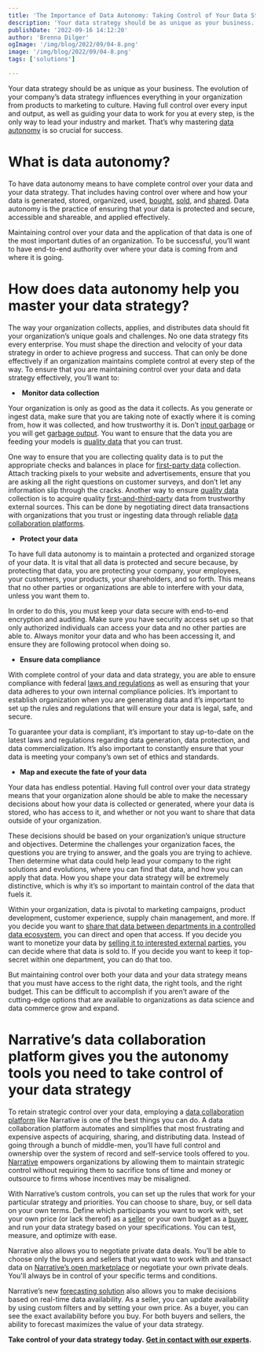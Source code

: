 ```yaml
---
title: 'The Importance of Data Autonomy: Taking Control of Your Data Strategy'
description: 'Your data strategy should be as unique as your business. To build a unique and effective data strategy, you should maintain control every step of the way.'
publishDate: '2022-09-16 14:12:20'
author: 'Brenna Dilger'
ogImage: '/img/blog/2022/09/04-8.png'
image: '/img/blog/2022/09/04-8.png'
tags: ['solutions']

---
```

Your data strategy should be as unique as your business. The evolution of your company’s data strategy influences everything in your organization from products to marketing to culture. Having full control over every input and output, as well as guiding your data to work for you at every step, is the only way to lead your industry and market. That’s why mastering [data autonomy](https://www.narrative.io/about) is so crucial for success.

**What is data autonomy?**
===========================

To have data autonomy means to have complete control over your data and your data strategy. That includes having control over where and how your data is generated, stored, organized, used, [bought](/blog/how-to-find-and-buy-the-data-you-need-to-succeed), [sold](/blog/how-to-start-selling-your-data), and [shared](/blog/what-is-data-sharing). Data autonomy is the practice of ensuring that your data is protected and secure, accessible and shareable, and applied effectively.

Maintaining control over your data and the application of that data is one of the most important duties of an organization. To be successful, you’ll want to have end-to-end authority over where your data is coming from and where it is going.  

**How does data autonomy help you master your data strategy?**
===============================================================

The way your organization collects, applies, and distributes data should fit your organization’s unique goals and challenges. No one data strategy fits every enterprise. You must shape the direction and velocity of your data strategy in order to achieve progress and success. That can only be done effectively if an organization maintains complete control at every step of the way. To ensure that you are maintaining control over your data and data strategy effectively, you’ll want to:

*  **Monitor data collection**

Your organization is only as good as the data it collects. As you generate or ingest data, make sure that you are taking note of exactly where it is coming from, how it was collected, and how trustworthy it is. Don’t [input garbage](/blog/data-quality-management-tools) or you will get [garbage output](/blog/data-quality-management-tools). You want to ensure that the data you are feeding your models is [quality data](https://www.narrative.io/about) that you can trust.

One way to ensure that you are collecting quality data is to put the appropriate checks and balances in place for [first-party data](/blog/first-party-second-party-third-party-data) collection. Attach tracking pixels to your website and advertisements, ensure that you are asking all the right questions on customer surveys, and don’t let any information slip through the cracks. Another way to ensure [quality data](https://www.narrative.io/about) collection is to acquire quality [first-and-third-party](/blog/first-party-second-party-third-party-data) data from trustworthy external sources. This can be done by negotiating direct data transactions with organizations that you trust or ingesting data through reliable [data collaboration platforms](/faq/what-is-data-collaboration).

* **Protect your data**

To have full data autonomy is to maintain a protected and organized storage of your data. It is vital that all data is protected and secure because, by protecting that data, you are protecting your company, your employees, your customers, your products, your shareholders, and so forth. This means that no other parties or organizations are able to interfere with your data, unless you want them to.

In order to do this, you must keep your data secure with end-to-end encryption and auditing. Make sure you have security access set up so that only authorized individuals can access your data and no other parties are able to. Always monitor your data and who has been accessing it, and ensure they are following protocol when doing so.

* **Ensure data compliance**

With complete control of your data and data strategy, you are able to ensure compliance with federal [laws and regulations](https://kb.narrative.io/regulations-compliance-privacy#laws-regulations) as well as ensuring that your data adheres to your own internal compliance policies. It’s important to establish organization when you are generating data and it’s important to set up the rules and regulations that will ensure your data is legal, safe, and secure.

To guarantee your data is compliant, it’s important to stay up-to-date on the latest laws and regulations regarding data generation, data protection, and data commercialization. It’s also important to constantly ensure that your data is meeting your company’s own set of ethics and standards.

* **Map and execute the fate of your data**

Your data has endless potential. Having full control over your data strategy means that your organization alone should be able to make the necessary decisions about how your data is collected or generated, where your data is stored, who has access to it, and whether or not you want to share that data outside of your organization.

These decisions should be based on your organization’s unique structure and objectives. Determine the challenges your organization faces, the questions you are trying to answer, and the goals you are trying to achieve. Then determine what data could help lead your company to the right solutions and evolutions, where you can find that data, and how you can apply that data. How you shape your data strategy will be extremely distinctive, which is why it’s so important to maintain control of the data that fuels it.

Within your organization, data is pivotal to marketing campaigns, product development, customer experience, supply chain management, and more. If you decide you want to [share that data between departments in a controlled data ecosystem](/blog/what-is-data-sharing), you can direct and open that access. If you decide you want to monetize your data by [selling it to interested external parties](/blog/how-to-start-selling-your-data), you can decide where that data is sold to. If you decide you want to keep it top-secret within one department, you can do that too.

But maintaining control over both your data and your data strategy means that you must have access to the right data, the right tools, and the right budget. This can be difficult to accomplish if you aren’t aware of the cutting-edge options that are available to organizations as data science and data commerce grow and expand.

**Narrative’s data collaboration platform gives you the autonomy tools you need to take control of your data strategy**
========================================================================================================================

To retain strategic control over your data, employing a [data collaboration platform](/faq/what-is-data-collaboration) like Narrative is one of the best things you can do. A data collaboration platform automates and simplifies that most frustrating and expensive aspects of acquiring, sharing, and distributing data. Instead of going through a bunch of middle-men, you’ll have full control and ownership over the system of record and self-service tools offered to you. [Narrative](/faq/what-is-data-collaboration) empowers organizations by allowing them to maintain strategic control without requiring them to sacrifice tons of time and money or outsource to firms whose incentives may be misaligned.

With Narrative’s custom controls, you can set up the rules that work for your particular strategy and priorities. You can choose to share, buy, or sell data on your own terms. Define which participants you want to work with, set your own price (or lack thereof) as a [seller](https://www.narrative.io/distribute) or your own budget as a [buyer](/products/data-marketplace), and run your data strategy based on your specifications. You can test, measure, and optimize with ease.

Narrative also allows you to negotiate private data deals. You’ll be able to choose only the buyers and sellers that you want to work with and transact data on [Narrative’s open marketplace](https://www.narrative.io/data-marketplace) or negotiate your own private deals. You'll always be in control of your specific terms and conditions.

Narrative’s new [forecasting solution](/products/query-builder/fast-and-accurate-forecasting) also allows you to make decisions based on real-time data availability. As a seller, you can update availability by using custom filters and by setting your own price. As a buyer, you can see the exact availability before you buy. For both buyers and sellers, the ability to forecast maximizes the value of your data strategy.

**Take control of your data strategy today.** [**Get in contact with our experts**](/contact)**.**
